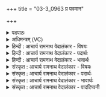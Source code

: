 +++
title = "03-3_0963 प्र पवमान"

+++
<details><summary>पदपाठः</summary>

प्र꣢। प꣣वमान। धन्वसि। सो꣡म꣢꣯। इ꣡न्द्रा꣢꣯य। मा꣡द꣢꣯नः। नृ꣡भिः꣢꣯। य꣣तः꣢। वि। नी꣣यसे। ९६३।
</details>

<details><summary>अधिमन्त्रम् (VC)</summary>

- पवमानः सोमः
- असितः काश्यपो देवलो वा
- गायत्री
- षड्जः
</details>

<details><summary>हिन्दी : आचार्य रामनाथ वेदालंकार - विषयः</summary>

अगले मन्त्र में परमात्मा को सम्बोधन है।
</details>

<details><summary>हिन्दी : आचार्य रामनाथ वेदालंकार - पदार्थः</summary>

पदार्थान्वयभाषाः -  हे(पवमान)पवित्रता करनेवाले(सोम)आनन्दरस के भण्डार परमात्मन्! (इन्द्राय)जीवात्मा के लिए(मादनः)आनन्ददायक आप(प्र धन्वसि)उसे प्राप्त होते हो।(नृभिः)उपासक नरों से(यतः)ध्यान किये हुए आप(वि नीयसे)विशेष रूप से हृदयप्रदेश में ले जाये जाते हो ॥३॥
</details>

<details><summary>हिन्दी : आचार्य रामनाथ वेदालंकार - भावार्थः</summary>

भावार्थभाषाः -  अरणियों में व्याप्त भी अग्नि प्रकट होने के लिए मन्थन की अपेक्षा रखता है,वैसे ही हृदय और जीवात्मा में पहले से ही विद्यमान भी परमेश्वर प्रकट होने के लिए ध्यान की अपेक्षा करता है ॥३॥
</details>

<details><summary>संस्कृत : आचार्य रामनाथ वेदालंकार - विषयः</summary>

अथ परमात्मानं सम्बोधयति।
</details>

<details><summary>संस्कृत : आचार्य रामनाथ वेदालंकार - पदार्थः</summary>

पदार्थान्वयभाषाः -  हे(पवमान)पवित्रतां कुर्वाण(सोम)आनन्दरसागार परमात्मन्! (इन्द्राय)जीवात्मने(मादनः)आनन्दकरः त्वम्(प्र धन्वसि)तं प्राप्नोषि।(नृभिः)उपासकैः नरैः(यतः२)गृहीतः,ध्यातः त्वम्(वि नीयसे)विशेषेण हृदयदेशं प्राप्यसे ॥३॥
</details>

<details><summary>संस्कृत : आचार्य रामनाथ वेदालंकार - भावार्थः</summary>

भावार्थभाषाः -  अरण्योर्व्याप्तोऽप्यग्निर्यथाऽऽविर्भावाय मन्थनमपेक्षते तथैव हृदये जीवात्मनि च पूर्वत एव विद्यमानोऽपि परमेश्वर आविर्भावाय ध्यानमपेक्षते ॥३॥
</details>

<details><summary>संस्कृत : आचार्य रामनाथ वेदालंकार - पादटिप्पनी</summary>

टिप्पणी:   १. ऋ० ९।२४।३, ‘मादनः’ इत्यत्र ‘पात॑वे’ इति पाठः। २. यतः गृहीतः इति सा०। यतः नियतः संयत इति यावत्। अथवा यमु बन्धने, ऋत्विग्भिर्बद्धः सोमवहनेन—इति वि०।
</details>
